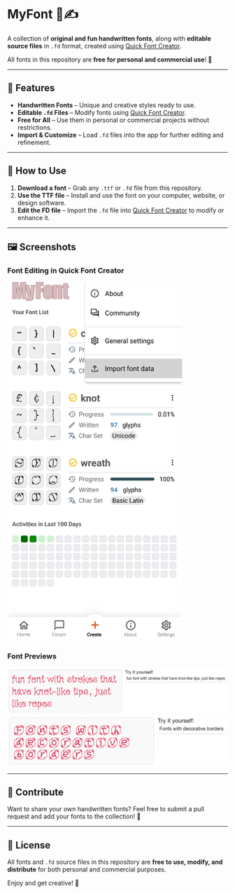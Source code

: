# MyFont 🎨✍️  

A collection of **original and fun handwritten fonts**, along with **editable source files** in `.fd` format, created using [Quick Font Creator](https://play.google.com/store/apps/details?id=bid.myfont.app).  

All fonts in this repository are **free for personal and commercial use**! 🚀  

---

## 📌 Features  

- **Handwritten Fonts** – Unique and creative styles ready to use.  
- **Editable `.fd` Files** – Modify fonts using [Quick Font Creator](https://play.google.com/store/apps/details?id=bid.myfont.app).  
- **Free for All** – Use them in personal or commercial projects without restrictions.  
- **Import & Customize** – Load `.fd` files into the app for further editing and refinement.  

---

## 📂 How to Use  

1. **Download a font** – Grab any `.ttf` or `.fd` file from this repository.  
2. **Use the TTF file** – Install and use the font on your computer, website, or design software.  
3. **Edit the FD file** – Import the `.fd` file into [Quick Font Creator](https://play.google.com/store/apps/details?id=bid.myfont.app) to modify or enhance it.  

---

## 🖼️ Screenshots  

### **Font Editing in Quick Font Creator**  
<img src="https://github.com/harbor2009/myfont/blob/main/fontlist.jpg" width="400">

### **Font Previews**  
<img src="https://github.com/harbor2009/myfont/blob/main/knot/knot.png" width="650">  
<img src="https://github.com/harbor2009/myfont/blob/main/wreath/wreath.png" width="500">  

---

## 🔄 Contribute  

Want to share your own handwritten fonts? Feel free to submit a pull request and add your fonts to the collection! 🎉  

---

## 📜 License  

All fonts and `.fd` source files in this repository are **free to use, modify, and distribute** for both personal and commercial purposes.  

Enjoy and get creative! 🚀  
